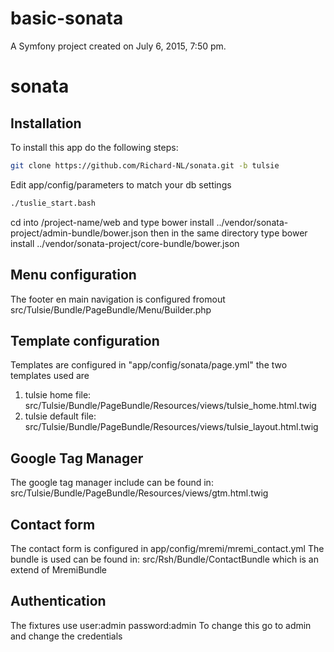 basic-sonata
============

A Symfony project created on July 6, 2015, 7:50 pm.
# sonata




## Installation
To install this app do the following steps:

```bash
git clone https://github.com/Richard-NL/sonata.git -b tulsie
```

Edit app/config/parameters to match your db settings

```bash
./tuslie_start.bash
```
cd into /project-name/web and type bower install ../vendor/sonata-project/admin-bundle/bower.json
then in the same directory type bower install  ../vendor/sonata-project/core-bundle/bower.json

## Menu configuration
The footer en main navigation is configured fromout
src/Tulsie/Bundle/PageBundle/Menu/Builder.php

## Template configuration
Templates are configured in "app/config/sonata/page.yml"
the two templates used are
1. tulsie home file: src/Tulsie/Bundle/PageBundle/Resources/views/tulsie_home.html.twig
2. tulsie default file: src/Tulsie/Bundle/PageBundle/Resources/views/tulsie_layout.html.twig


## Google Tag Manager
The google tag manager include can be found in:
src/Tulsie/Bundle/PageBundle/Resources/views/gtm.html.twig


## Contact form
The contact form is configured in app/config/mremi/mremi_contact.yml
The bundle is used can be found in: src/Rsh/Bundle/ContactBundle which is an extend of MremiBundle

## Authentication
The fixtures use user:admin password:admin
To change this go to admin and change the credentials
